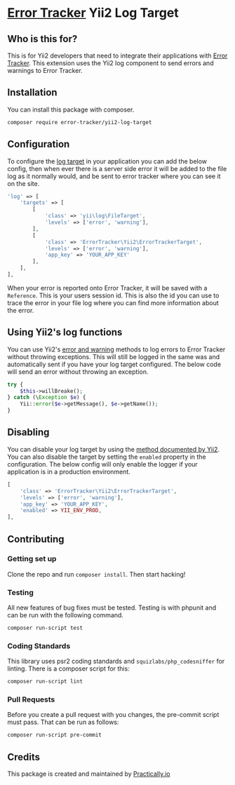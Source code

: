 # [Error Tracker](https://error-tracker.com) Yii2 Log Target

## Who is this for?

This is for Yii2 developers that need to integrate their applications with
[Error Tracker](https://error-tracker.com). This extension uses the Yii2 log
component to send errors and warnings to Error Tracker.

## Installation

You can install this package with composer.

```bash
composer require error-tracker/yii2-log-target
```

## Configuration

To configure the [log
target](https://www.yiiframework.com/doc/guide/2.0/en/runtime-logging#log-targets)
in your application you can add the below config, then when ever there is a
server side error it will be added to the file log as it normally would, and be
sent to error tracker where you can see it on the site.

```php
'log' => [
    'targets' => [
        [
            'class' => 'yii\log\FileTarget',
            'levels' => ['error', 'warning'],
        ],
        [
            'class' => 'ErrorTracker\Yii2\ErrorTrackerTarget',
            'levels' => ['error', 'warning'],
            'app_key' => 'YOUR_APP_KEY'
        ],
    ],
],
```

When your error is reported onto Error Tracker, it will be saved with a
`Reference`. This is your users session id. This is also the id you can use to
trace the error in your file log where you can find more information about the
error.

## Using Yii2's log functions

You can use Yii2's [error and
warning](https://www.yiiframework.com/doc/guide/2.0/en/runtime-logging#log-messages)
methods to log errors to Error Tracker without throwing exceptions. This will
still be logged in the same was and automatically sent if you have your log
target configured. The below code will send an error without throwing an
exception.

```php
try {
    $this->willBreake();
} catch (\Exception $e) {
    Yii::error($e->getMessage(), $e->getName());
}
```

## Disabling

You can disable your log target by using the [method documented by
Yii2](https://www.yiiframework.com/doc/guide/2.0/en/runtime-logging#toggling-log-targets).
You can also disable the target by setting the `enabled` property in the
configuration. The below config will only enable the logger if your application
is in a production environment.

```php
[
    'class' => 'ErrorTracker\Yii2\ErrorTrackerTarget',
    'levels' => ['error', 'warning'],
    'app_key' => 'YOUR_APP_KEY',
    'enabled' => YII_ENV_PROD,
],
```

## Contributing

### Getting set up

Clone the repo and run `composer install`.
Then start hacking!

### Testing

All new features of bug fixes must be tested. Testing is with phpunit and can
be run with the following command.

```bash
composer run-script test
```

### Coding Standards

This library uses psr2 coding standards and `squizlabs/php_codesniffer` for
linting. There is a composer script for this:

```bash
composer run-script lint
```

### Pull Requests

Before you create a pull request with you changes, the pre-commit script must
pass. That can be run as follows:

```bash
composer run-script pre-commit
```

## Credits

This package is created and maintained by [Practically.io](https://practically.io/)
